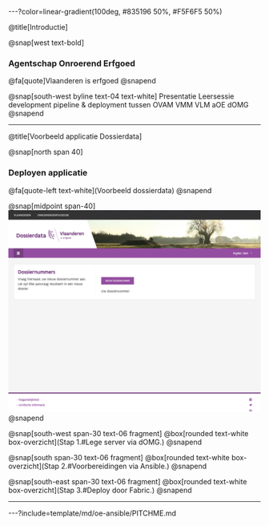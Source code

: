 ---?color=linear-gradient(100deg, #835196 50%, #F5F6F5 50%)

@title[Introductie]

<!--
Tip! Get started with this template as follows:
Step 1. Delete the contents of this PITCHME.md file.
Step 2. Start adding your own custom slide content.
Step 3. Copy slide markdown snippets from template/md directory as needed.
-->

@snap[west text-bold]
### Agentschap Onroerend Erfgoed
@fa[quote]Vlaanderen is erfgoed
@snapend

@snap[south-west byline text-04 text-white]
Presentatie Leersessie development pipeline & deployment tussen OVAM VMM VLM aOE dOMG
@snapend

---
@title[Voorbeeld applicatie Dossierdata]

@snap[north span 40]
### Deployen applicatie
@fa[quote-left text-white](Voorbeeld dossierdata)
@snapend

@snap[midpoint span-40]
![GATEWAY](template/img/screenshot-dev-dossiers.png)
@snapend

@snap[south-west span-30 text-06 fragment]
@box[rounded text-white box-overzicht](Stap 1.#Lege server via dOMG.)
@snapend

@snap[south span-30 text-06 fragment]
@box[rounded text-white box-overzicht](Stap 2.#Voorbereidingen via Ansible.)
@snapend

@snap[south-east span-30 text-06 fragment]
@box[rounded text-white box-overzicht](Stap 3.#Deploy door Fabric.)
@snapend

---

---?include=template/md/oe-ansible/PITCHME.md

